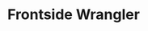 ---
templateKey: people
name: Michele Mikell
title: Frontside Wrangler
img: /img/michele-mikell.jpg
twitter: MicheleMikell
github: MicheleMikell
bio: Michele is our Assistant Operations Manager as well as our hiring guru. She keeps our office organized, our pantries full, our schedules tidy, and our bar well stocked. If you’re wanting to work with us, you’ll have to go through her. She’s an avid gamer who also loves discussing nerdy things such as Star Wars or Doctor Who. When she’s not in the office, she can likely be found hanging at home with her husband and animals or re-reading Harry Potter.
---